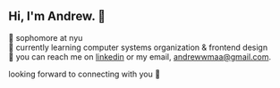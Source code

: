 ## Hi, I'm Andrew. 👋

📖 sophomore at nyu\
🎨 currently learning computer systems organization & frontend design\
💼 you can reach me on [linkedin](https://www.linkedin.com/in/andrewmaa/) or my email, [andrewwmaa@gmail.com](mailto:andrewwmaa@gmail.com). 

looking forward to connecting with you 🙌

<!--
**andrewmaa/andrewmaa** is a ✨ _special_ ✨ repository because its `README.md` (this file) appears on your GitHub profile.

Here are some ideas to get you started:

- 🔭 I’m currently working on ...
- 🌱 I’m currently learning ...
- 👯 I’m looking to collaborate on ...
- 🤔 I’m looking for help with ...
- 💬 Ask me about ...
- 📫 How to reach me: ...
- 😄 Pronouns: ...
- ⚡ Fun fact: ...
-->

